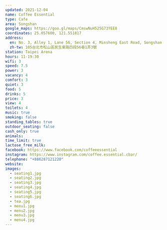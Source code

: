 ```yaml
---
updated: 2021-12-04
name: Coffee Essential
type: Cafe
area: Songshan
google_maps: https://goo.gl/maps/CmswNuH525G73YEE8
coordinates: 25.057600, 121.551817
address:
  en: No. 3, Alley 1, Lane 56, Section 4, Minsheng East Road, Songshan District, Taipei City, Taiwan 105
  zh-tw: 105台北市松山區民生東路四段56巷1弄3號
station: Taipei Arena
hours: 11-19:30
wifi: 3
speed: 7.5
power: 3
vacancy: 4
comfort: 3
quiet: 3
food: 5
drinks: 5
price: 3
view: 4
toilets: 4
music: true
smoking: false
standing_tables: true
outdoor_seating: false
cash_only: true
animals: 
time_limit: true
lactose_free_milk: 
facebook: https://www.facebook.com/coffeeessential
instagram: https://www.instagram.com/coffee.essential.cbar/
telephone: "+886287121220"
website: 
images:
  - seating1.jpg
  - seating2.jpg
  - seating3.jpg
  - seating4.jpg
  - seating5.jpg
  - seating6.jpg
  - tea.jpg
  - menu1.jpg
  - menu2.jpg
  - menu3.jpg
  - menu4.jpg
---
```

